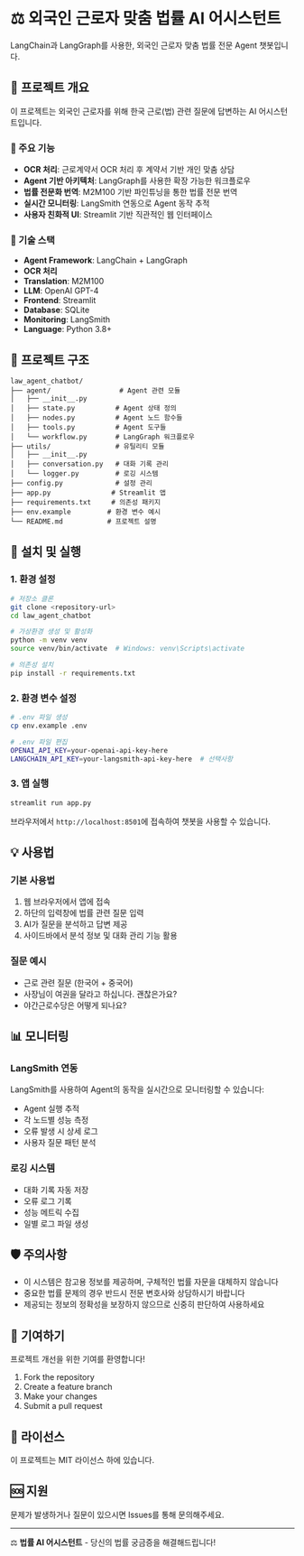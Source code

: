 # ⚖️ 외국인 근로자 맞춤 법률 AI 어시스턴트

LangChain과 LangGraph를 사용한, 외국인 근로자 맞춤 법률 전문 Agent 챗봇입니다.

## 🎯 프로젝트 개요

이 프로젝트는 외국인 근로자를 위해 한국 근로(법) 관련 질문에 답변하는 AI 어시스턴트입니다.

### 🌟 주요 기능

- **OCR 처리**: 근로계약서 OCR 처리 후 계약서 기반 개인 맞춤 상담
- **Agent 기반 아키텍처**: LangGraph를 사용한 확장 가능한 워크플로우
- **법률 전문화 번역**: M2M100 기반 파인튜닝을 통한 법률 전문 번역
- **실시간 모니터링**: LangSmith 연동으로 Agent 동작 추적
- **사용자 친화적 UI**: Streamlit 기반 직관적인 웹 인터페이스

### 🔧 기술 스택

- **Agent Framework**: LangChain + LangGraph
- **OCR 처리**
- **Translation**: M2M100
- **LLM**: OpenAI GPT-4
- **Frontend**: Streamlit
- **Database**: SQLite
- **Monitoring**: LangSmith
- **Language**: Python 3.8+

## 📁 프로젝트 구조

```
law_agent_chatbot/
├── agent/                 # Agent 관련 모듈
│   ├── __init__.py
│   ├── state.py          # Agent 상태 정의
│   ├── nodes.py          # Agent 노드 함수들
│   ├── tools.py          # Agent 도구들
│   └── workflow.py       # LangGraph 워크플로우
├── utils/                # 유틸리티 모듈
│   ├── __init__.py
│   ├── conversation.py   # 대화 기록 관리
│   └── logger.py         # 로깅 시스템
├── config.py             # 설정 관리
├── app.py               # Streamlit 앱
├── requirements.txt     # 의존성 패키지
├── env.example         # 환경 변수 예시
└── README.md           # 프로젝트 설명
```

## 🚀 설치 및 실행

### 1. 환경 설정

```bash
# 저장소 클론
git clone <repository-url>
cd law_agent_chatbot

# 가상환경 생성 및 활성화
python -m venv venv
source venv/bin/activate  # Windows: venv\Scripts\activate

# 의존성 설치
pip install -r requirements.txt
```

### 2. 환경 변수 설정

```bash
# .env 파일 생성
cp env.example .env

# .env 파일 편집
OPENAI_API_KEY=your-openai-api-key-here
LANGCHAIN_API_KEY=your-langsmith-api-key-here  # 선택사항
```

### 3. 앱 실행

```bash
streamlit run app.py
```

브라우저에서 `http://localhost:8501`에 접속하여 챗봇을 사용할 수 있습니다.

## 💡 사용법

### 기본 사용법

1. 웹 브라우저에서 앱에 접속
2. 하단의 입력창에 법률 관련 질문 입력
3. AI가 질문을 분석하고 답변 제공
4. 사이드바에서 분석 정보 및 대화 관리 기능 활용

### 질문 예시

- 근로 관련 질문 (한국어 + 중국어)
- 사장님이 여권을 달라고 하십니다. 괜찮은가요?
- 야간근로수당은 어떻게 되나요?


## 📊 모니터링

### LangSmith 연동

LangSmith를 사용하여 Agent의 동작을 실시간으로 모니터링할 수 있습니다:

- Agent 실행 추적
- 각 노드별 성능 측정
- 오류 발생 시 상세 로그
- 사용자 질문 패턴 분석

### 로깅 시스템

- 대화 기록 자동 저장
- 오류 로그 기록
- 성능 메트릭 수집
- 일별 로그 파일 생성

## 🛡️ 주의사항

- 이 시스템은 참고용 정보를 제공하며, 구체적인 법률 자문을 대체하지 않습니다
- 중요한 법률 문제의 경우 반드시 전문 변호사와 상담하시기 바랍니다
- 제공되는 정보의 정확성을 보장하지 않으므로 신중히 판단하여 사용하세요

## 🤝 기여하기

프로젝트 개선을 위한 기여를 환영합니다!

1. Fork the repository
2. Create a feature branch
3. Make your changes
4. Submit a pull request

## 📄 라이선스

이 프로젝트는 MIT 라이선스 하에 있습니다.

## 🆘 지원

문제가 발생하거나 질문이 있으시면 Issues를 통해 문의해주세요.

---

⚖️ **법률 AI 어시스턴트** - 당신의 법률 궁금증을 해결해드립니다! 
